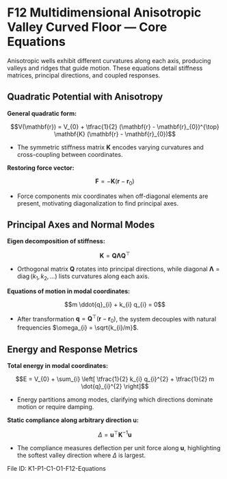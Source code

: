 # F12 Multidimensional Anisotropic Valley Curved Floor — Core Equations

Anisotropic wells exhibit different curvatures along each axis, producing valleys and ridges that guide motion. These equations detail stiffness matrices, principal directions, and coupled responses.

## Quadratic Potential with Anisotropy
**General quadratic form:**

$$V(\mathbf{r}) = V_{0} + \tfrac{1}{2} (\mathbf{r} - \mathbf{r}_{0})^{\top} \mathbf{K} (\mathbf{r} - \mathbf{r}_{0})$$

- The symmetric stiffness matrix $\mathbf{K}$ encodes varying curvatures and cross-coupling between coordinates.

**Restoring force vector:**

$$\mathbf{F} = -\mathbf{K} (\mathbf{r} - \mathbf{r}_{0})$$

- Force components mix coordinates when off-diagonal elements are present, motivating diagonalization to find principal axes.

## Principal Axes and Normal Modes
**Eigen decomposition of stiffness:**

$$\mathbf{K} = \mathbf{Q} \boldsymbol{\Lambda} \mathbf{Q}^{\top}$$

- Orthogonal matrix $\mathbf{Q}$ rotates into principal directions, while diagonal $\boldsymbol{\Lambda} = \operatorname{diag}(k_{1}, k_{2}, \ldots)$ lists curvatures along each axis.

**Equations of motion in modal coordinates:**

$$m \ddot{q}_{i} + k_{i} q_{i} = 0$$

- After transformation $\mathbf{q} = \mathbf{Q}^{\top} (\mathbf{r} - \mathbf{r}_{0})$, the system decouples with natural frequencies $\omega_{i} = \sqrt{k_{i}/m}$.

## Energy and Response Metrics
**Total energy in modal coordinates:**

$$E = V_{0} + \sum_{i} \left[ \tfrac{1}{2} k_{i} q_{i}^{2} + \tfrac{1}{2} m \dot{q}_{i}^{2} \right]$$

- Energy partitions among modes, clarifying which directions dominate motion or require damping.

**Static compliance along arbitrary direction $\mathbf{u}$:**

$$\Delta = \mathbf{u}^{\top} \mathbf{K}^{-1} \mathbf{u}$$

- The compliance measures deflection per unit force along $\mathbf{u}$, highlighting the softest valley direction where $\Delta$ is largest.

File ID: K1-P1-C1-O1-F12-Equations
